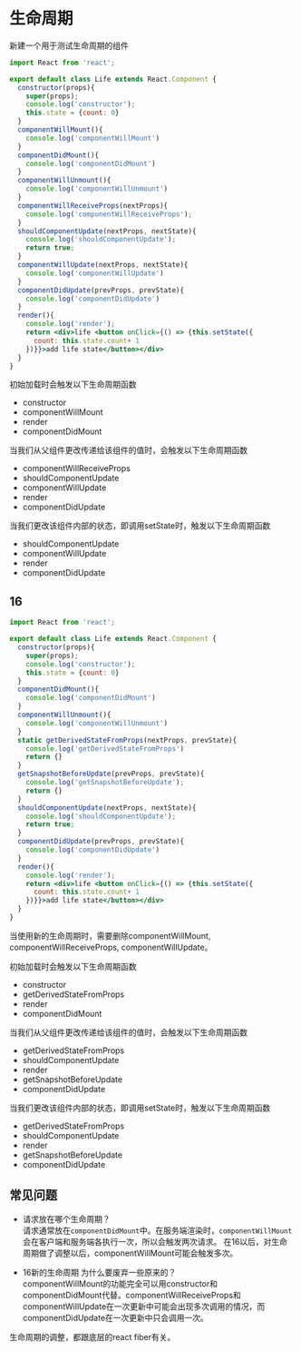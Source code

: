 # 生命周期
新建一个用于测试生命周期的组件
```jsx
import React from 'react';

export default class Life extends React.Component {
  constructor(props){
    super(props);
    console.log('constructor');
    this.state = {count: 0}
  }
  componentWillMount(){
    console.log('componentWillMount')
  }
  componentDidMount(){
    console.log('componentDidMount')
  }
  componentWillUnmount(){
    console.log('componentWillUnmount')
  }
  componentWillReceiveProps(nextProps){
    console.log('componentWillReceiveProps');
  }
  shouldComponentUpdate(nextProps, nextState){
    console.log('shouldComponentUpdate');
    return true;
  }
  componentWillUpdate(nextProps, nextState){
    console.log('componentWillUpdate')
  }
  componentDidUpdate(prevProps, prevState){
    console.log('componentDidUpdate')
  }
  render(){
    console.log('render');
    return <div>life <button onClick={() => {this.setState({
      count: this.state.count+ 1
    })}}>add life state</button></div>
  }
}
```
初始加载时会触发以下生命周期函数
* constructor
* componentWillMount
* render
* componentDidMount

当我们从父组件更改传递给该组件的值时，会触发以下生命周期函数
* componentWillReceiveProps
* shouldComponentUpdate
* componentWillUpdate
* render
* componentDidUpdate

当我们更改该组件内部的状态，即调用setState时，触发以下生命周期函数
* shouldComponentUpdate
* componentWillUpdate
* render
* componentDidUpdate

## 16
```jsx
import React from 'react';

export default class Life extends React.Component {
  constructor(props){
    super(props);
    console.log('constructor');
    this.state = {count: 0}
  }
  componentDidMount(){
    console.log('componentDidMount')
  }
  componentWillUnmount(){
    console.log('componentWillUnmount')
  }
  static getDerivedStateFromProps(nextProps, prevState){
    console.log('getDerivedStateFromProps')
    return {}
  }
  getSnapshotBeforeUpdate(prevProps, prevState){
    console.log('getSnapshotBeforeUpdate');
    return {}
  }
  shouldComponentUpdate(nextProps, nextState){
    console.log('shouldComponentUpdate');
    return true;
  }
  componentDidUpdate(prevProps, prevState){
    console.log('componentDidUpdate')
  }
  render(){
    console.log('render');
    return <div>life <button onClick={() => {this.setState({
      count: this.state.count+ 1
    })}}>add life state</button></div>
  }
}
```
当使用新的生命周期时，需要删除componentWillMount, componentWillReceiveProps, componentWillUpdate。  

初始加载时会触发以下生命周期函数
* constructor
* getDerivedStateFromProps
* render
* componentDidMount

当我们从父组件更改传递给该组件的值时，会触发以下生命周期函数
* getDerivedStateFromProps
* shouldComponentUpdate
* render
* getSnapshotBeforeUpdate
* componentDidUpdate

当我们更改该组件内部的状态，即调用setState时，触发以下生命周期函数
* getDerivedStateFromProps
* shouldComponentUpdate
* render
* getSnapshotBeforeUpdate
* componentDidUpdate

## 常见问题
* 请求放在哪个生命周期？  
请求通常放在`componentDidMount`中。在服务端渲染时，`componentWillMount`会在客户端和服务端各执行一次，所以会触发两次请求。
在16以后，对生命周期做了调整以后，componentWillMount可能会触发多次。

* 16新的生命周期 为什么要废弃一些原来的？  
componentWillMount的功能完全可以用constructor和componentDidMount代替。componentWillReceiveProps和componentWillUpdate在一次更新中可能会出现多次调用的情况，而componentDidUpdate在一次更新中只会调用一次。

生命周期的调整，都跟底层的react fiber有关。
